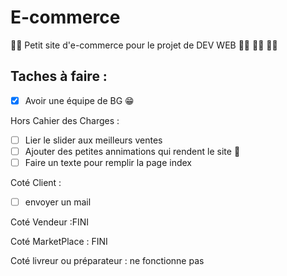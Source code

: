 # E-commerce
:man_technologist: Petit site d'e-commerce pour le projet de DEV WEB :woman_technologist: :woman_technologist: :woman_technologist:

## Taches à faire :

- [X] Avoir une équipe de BG :grin:

Hors Cahier des Charges : 

- [ ] Lier le slider aux meilleurs ventes
- [ ] Ajouter des petites annimations qui rendent le site 🤌
- [ ] Faire un texte pour remplir la page index 

Coté Client :
- [ ] envoyer un mail 

Coté Vendeur :FINI

Coté MarketPlace : FINI

Coté livreur ou préparateur : 
ne fonctionne pas 
 

